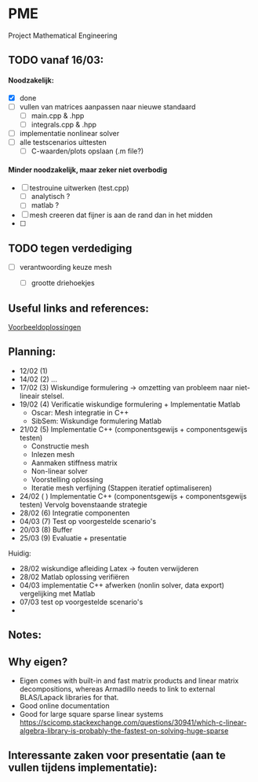 # PME
Project Mathematical Engineering

## TODO vanaf 16/03:
#### Noodzakelijk:
- [X] done
- [ ] vullen van matrices aanpassen naar nieuwe standaard
  - [ ] main.cpp & .hpp
  - [ ] integrals.cpp & .hpp
- [ ] implementatie nonlinear solver
- [ ] alle testscenarios uittesten
  - [ ] C-waarden/plots opslaan (.m file?)
#### Minder noodzakelijk, maar zeker niet overbodig
- [ ] testrouine uitwerken (test.cpp)
  - [ ] analytisch ?
  - [ ] matlab ?
- [ ] mesh creeren dat fijner is aan de rand dan in het midden
- [ ] 

## TODO tegen verdediging
- [ ] verantwoording keuze mesh
  - [ ] grootte driehoekjes


## Useful links and references:

[Voorbeeldoplossingen](https://ars.els-cdn.com/content/image/1-s2.0-S0925521403000620-gr2.jpg?fbclid=IwAR2fcsDGRoT8xTUa5xH_oQFHkH4B_VK8erH2gbsT67V45WV5om2szAY3h6c)

## Planning:
- 12/02 (1)
- 14/02 (2) ...
- 17/02 (3) Wiskundige formulering -> omzetting van probleem naar niet-lineair stelsel.
- 19/02 (4) Verificatie wiskundige formulering + Implementatie Matlab
  - Oscar:  Mesh integratie in C++
  - SibSem: Wiskundige formulering Matlab
- 21/02 (5) Implementatie C++ (componentsgewijs + componentsgewijs testen)   
  - Constructie mesh
  - Inlezen mesh
  - Aanmaken stiffness matrix
  - Non-linear solver
  - Voorstelling oplossing
  - Iteratie mesh verfijning
  (Stappen iteratief optimaliseren)
- 24/02 ( ) Implementatie C++ (componentsgewijs + componentsgewijs testen)
  Vervolg bovenstaande strategie 
- 28/02 (6) Integratie componenten
- 04/03 (7) Test op voorgestelde scenario's
- 20/03 (8) Buffer
- 25/03 (9) Evaluatie + presentatie


Huidig: 
- 28/02 wiskundige afleiding Latex -> fouten verwijderen
- 28/02 Matlab oplossing verifiëren
- 04/03 implementatie C++ afwerken (nonlin solver, data export)
        vergelijking met Matlab
- 07/03 test op voorgestelde scenario's
- 
     
        
## Notes:

## Why eigen?
- Eigen comes with built-in and fast matrix products and linear matrix decompositions, whereas Armadillo needs to link to external BLAS/Lapack libraries for that.
- Good online documentation
- Good for large square sparse linear systems https://scicomp.stackexchange.com/questions/30941/which-c-linear-algebra-library-is-probably-the-fastest-on-solving-huge-sparse

## Interessante zaken voor presentatie (aan te vullen tijdens implementatie):
